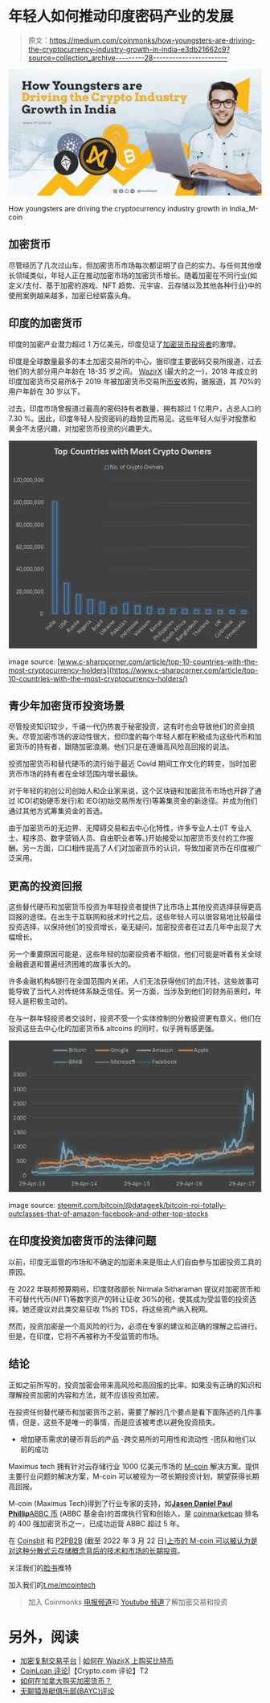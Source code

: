 # 年轻人如何推动印度密码产业的发展

> 原文：<https://medium.com/coinmonks/how-youngsters-are-driving-the-cryptocurrency-industry-growth-in-india-e3db21662c9?source=collection_archive---------28----------------------->

![](img/238da54cea196e1473caf5be4eee2825.png)

How youngsters are driving the cryptocurrency industry growth in India_M-coin

## **加密货币**

尽管经历了几次过山车，但加密货币市场每次都证明了自己的实力。与任何其他增长领域类似，年轻人正在推动加密市场的加密货币增长。随着加密在不同行业(如定义/支付、基于加密的游戏、NFT 趋势、元宇宙、云存储以及其他各种行业)中的使用案例越来越多，加密已经崭露头角。

## **印度的加密货币**

印度的加密产业潜力超过 1 万亿美元，印度见证了[加密货币投资者](https://timesofindia.indiatimes.com/business/india-business/crypto-tech-blockchain-draws-young-investors-despite-risks/articleshow/88677700.cms)的激增。

印度是全球数量最多的本土加密交易所的中心。据印度主要密码交易所报道，过去他们的大部分用户年龄在 18-35 岁之间。 [WazirX](https://wazirx.com/) (最大的之一)，2018 年成立的印度加密货币交易所&于 2019 年被加密货币交易所[币安](https://www.binance.com/en/blog/all/binance-acquires-indias-leading-digital-asset-platform-wazirx-to-launch-multiple-fiattocrypto-gateways-404105749895733248)收购，据报道，其 70%的用户年龄在 30 岁以下。

过去，印度市场曾报道过最高的密码持有者数量，拥有超过 1 亿用户，占总人口的 7.30 %。因此，印度年轻人投资密码的趋势显而易见。这些年轻人似乎对股票和黄金不太感兴趣，对加密货币投资的兴趣更大。

![](img/cdff39cace96b5efdd158196fd699d01.png)

image source: [www.c-sharpcorner.com/article/top-10-countries-with-the-most-cryptocurrency-holders](https://www.c-sharpcorner.com/article/top-10-countries-with-the-most-cryptocurrency-holders/)

## **青少年加密货币投资场景**

尽管投资知识较少，千禧一代仍热衷于秘密投资，这有时也会导致他们的资金损失。尽管加密市场的波动性很大，但印度的每个年轻人都在积极成为这些代币和加密货币的持有者，跟随加密浪潮。他们只是在遵循高风险高回报的说法。

投资加密货币和替代硬币的流行始于最近 Covid 期间工作文化的转变，当时加密货币市场的持有者在全球范围内增长最快。

对于年轻的初创公司创始人和企业家来说，这个区块链和加密货币市场也开辟了通过 ICO(初始硬币发行)和 IEO(初始交易所发行)等筹集资金的新途径。并成为他们通过其他方式筹集资金的首选。

由于加密货币的无边界、无障碍交易和去中心化特性，许多专业人士(IT 专业人士、程序员、数字营销人员、自由职业者等。)开始接受以加密货币支付的工作报酬。另一方面，口口相传提高了人们对加密货币的认识，导致加密货币在印度被广泛采用。

## **更高的投资回报**

这些替代硬币和加密货币投资为年轻投资者提供了比市场上其他投资选择获得更高回报的途径。在出生于互联网和技术时代之后，这些年轻人可以很容易地比较最佳投资选择，以保持他们的投资增长，毫无疑问，加密投资者在过去几年中出现了大幅增长。

另一个重要原因可能是，这些年轻的加密投资者不相信，他们可能是听着有关全球金融衰退和普遍经济困难的故事长大的。

许多金融机构&银行在全国范围内关闭，人们无法获得他们的血汗钱，这些故事可能导致了当代人对传统体系缺乏信任。另一方面，当涉及到他们的财务前景时，年轻人是积极主动的。

在与一群年轻投资者交谈时，投资不受一个实体控制的分散投资更有意义。他们在投资这些去中心化的加密货币& altcoins 的同时，似乎拥有感更强。

![](img/0ca338af38a0c2ba3fedf6cc4316fced.png)

image source: [steemit.com/bitcoin/@datageek/bitcoin-roi-totally-outclasses-that-of-amazon-facebook-and-other-top-stocks](https://steemit.com/bitcoin/@datageek/bitcoin-roi-totally-outclasses-that-of-amazon-facebook-and-other-top-stocks)

## **在印度投资加密货币的法律问题**

以前，印度无监管的市场和不确定的加密未来是阻止人们自由参与加密投资工具的原因。

在 2022 年联邦预算期间，印度财政部长 Nirmala Sitharaman 提议对加密货币和不可替代代币(NFT)等数字资产的转让征收 30%的税，使其成为受监管的投资选择。她还提议对此类交易征收 1%的 TDS，将这些资产纳入税网。

然而，投资加密是一个高风险的行为，必须在专家的建议和正确的理解之后进行。但是，在印度，它将不再被称为不受监管的市场。

## **结论**

正如之前所写的，投资加密会带来高风险和高回报的比率。如果没有正确的知识和理解投资加密的内容和方法，就不应该投资加密。

在投资任何替代硬币和加密货币之前，需要了解的几个要点是看下面陈述的几件事情，但是，这些不是唯一的事情，而是应该被考虑以避免投资损失。

*   增加硬币需求的硬币背后的产品
    -跨交易所的可用性和流动性
    -团队和他们以前的成功

Maximus tech 拥有针对云存储行业 1000 亿美元市场的 [M-coin](https://m-coin.io/) 解决方案。提供主要行业问题的解决方案，M-coin 可以被视为一项长期投资计划，期望获得长期高回报。

M-coin (Maximus Tech)得到了行业专家的支持，如[**Jason Daniel Paul Phillip**](https://www.linkedin.com/in/jason-daniel-paul-philip/)[ABBC 币](https://abbccoin.com/) (ABBC 基金会)的首席执行官和创始人，是 [coinmarketcap](https://coinmarketcap.com/) 排名的 400 强加密货币之一，已成功运营 ABBC 超过 5 年。

在 [Coinsbit](https://coinsbit.io/) 和 [P2PB2B](https://p2pb2b.io/) (截至 2022 年 3 月 22 日)[上市的 M-coin 可以被认为是对这种分散式云存储概念背后的技术和市场的长期投资](/@mcoin.tech/why-to-consider-m-coin-as-an-investment-and-the-use-cases-of-m-coin-as-a-crypto-token-e2ff8f64357b)。

关注我们的[脸书](https://www.facebook.com/mcointech)推特

加入我们的[t.me/mcointech](http://t.me/mcointech?fbclid=IwAR0x740OdXr2XmwjQRpOmSaOxez50yZSUslUG4mjRZS2D6XaFd1ljOj5dYE)

> 加入 Coinmonks [电报频道](https://t.me/coincodecap)和 [Youtube 频道](https://www.youtube.com/c/coinmonks/videos)了解加密交易和投资

# 另外，阅读

*   [加密复制交易平台](/coinmonks/top-10-crypto-copy-trading-platforms-for-beginners-d0c37c7d698c) | [如何在 WazirX 上购买比特币](/coinmonks/buy-bitcoin-on-wazirx-2d12b7989af1)
*   [CoinLoan 评论](https://coincodecap.com/coinloan-review)|【Crypto.com 评论】T2
*   [如何在加拿大购买加密货币？](https://coincodecap.com/how-to-buy-cryptocurrency-in-canada)
*   [无聊猿游艇俱乐部(BAYC)评论](https://coincodecap.com/bored-ape-yacht-club-bayc-review)